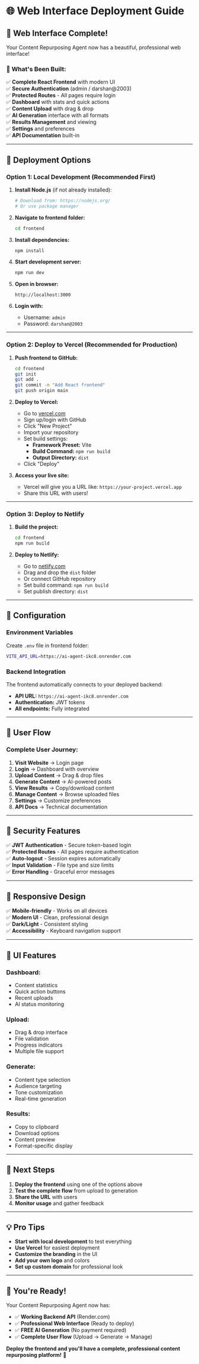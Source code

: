 # 🌐 Web Interface Deployment Guide

## 🎉 **Web Interface Complete!**

Your Content Repurposing Agent now has a beautiful, professional web interface!

### 📱 **What's Been Built:**

✅ **Complete React Frontend** with modern UI  
✅ **Secure Authentication** (admin / darshan@2003)  
✅ **Protected Routes** - All pages require login  
✅ **Dashboard** with stats and quick actions  
✅ **Content Upload** with drag & drop  
✅ **AI Generation** interface with all formats  
✅ **Results Management** and viewing  
✅ **Settings** and preferences  
✅ **API Documentation** built-in  

---

## 🚀 **Deployment Options**

### **Option 1: Local Development (Recommended First)**

1. **Install Node.js** (if not already installed):
   ```bash
   # Download from: https://nodejs.org/
   # Or use package manager
   ```

2. **Navigate to frontend folder:**
   ```bash
   cd frontend
   ```

3. **Install dependencies:**
   ```bash
   npm install
   ```

4. **Start development server:**
   ```bash
   npm run dev
   ```

5. **Open in browser:**
   ```
   http://localhost:3000
   ```

6. **Login with:**
   - Username: `admin`
   - Password: `darshan@2003`

---

### **Option 2: Deploy to Vercel (Recommended for Production)**

1. **Push frontend to GitHub:**
   ```bash
   cd frontend
   git init
   git add .
   git commit -m "Add React frontend"
   git push origin main
   ```

2. **Deploy to Vercel:**
   - Go to [vercel.com](https://vercel.com)
   - Sign up/login with GitHub
   - Click "New Project"
   - Import your repository
   - Set build settings:
     - **Framework Preset:** Vite
     - **Build Command:** `npm run build`
     - **Output Directory:** `dist`
   - Click "Deploy"

3. **Access your live site:**
   - Vercel will give you a URL like: `https://your-project.vercel.app`
   - Share this URL with users!

---

### **Option 3: Deploy to Netlify**

1. **Build the project:**
   ```bash
   cd frontend
   npm run build
   ```

2. **Deploy to Netlify:**
   - Go to [netlify.com](https://netlify.com)
   - Drag and drop the `dist` folder
   - Or connect GitHub repository
   - Set build command: `npm run build`
   - Set publish directory: `dist`

---

## 🔧 **Configuration**

### **Environment Variables**

Create `.env` file in frontend folder:
```bash
VITE_API_URL=https://ai-agent-ikc8.onrender.com
```

### **Backend Integration**

The frontend automatically connects to your deployed backend:
- **API URL:** `https://ai-agent-ikc8.onrender.com`
- **Authentication:** JWT tokens
- **All endpoints:** Fully integrated

---

## 🎯 **User Flow**

### **Complete User Journey:**

1. **Visit Website** → Login page
2. **Login** → Dashboard with overview
3. **Upload Content** → Drag & drop files
4. **Generate Content** → AI-powered posts
5. **View Results** → Copy/download content
6. **Manage Content** → Browse uploaded files
7. **Settings** → Customize preferences
8. **API Docs** → Technical documentation

---

## 🔐 **Security Features**

✅ **JWT Authentication** - Secure token-based login  
✅ **Protected Routes** - All pages require authentication  
✅ **Auto-logout** - Session expires automatically  
✅ **Input Validation** - File type and size limits  
✅ **Error Handling** - Graceful error messages  

---

## 📱 **Responsive Design**

✅ **Mobile-friendly** - Works on all devices  
✅ **Modern UI** - Clean, professional design  
✅ **Dark/Light** - Consistent styling  
✅ **Accessibility** - Keyboard navigation support  

---

## 🎨 **UI Features**

### **Dashboard:**
- Content statistics
- Quick action buttons
- Recent uploads
- AI status monitoring

### **Upload:**
- Drag & drop interface
- File validation
- Progress indicators
- Multiple file support

### **Generate:**
- Content type selection
- Audience targeting
- Tone customization
- Real-time generation

### **Results:**
- Copy to clipboard
- Download options
- Content preview
- Format-specific display

---

## 🚀 **Next Steps**

1. **Deploy the frontend** using one of the options above
2. **Test the complete flow** from upload to generation
3. **Share the URL** with users
4. **Monitor usage** and gather feedback

---

## 💡 **Pro Tips**

- **Start with local development** to test everything
- **Use Vercel** for easiest deployment
- **Customize the branding** in the UI
- **Add your own logo** and colors
- **Set up custom domain** for professional look

---

## 🎉 **You're Ready!**

Your Content Repurposing Agent now has:
- ✅ **Working Backend API** (Render.com)
- ✅ **Professional Web Interface** (Ready to deploy)
- ✅ **FREE AI Generation** (No payment required)
- ✅ **Complete User Flow** (Upload → Generate → Manage)

**Deploy the frontend and you'll have a complete, professional content repurposing platform!** 🚀

